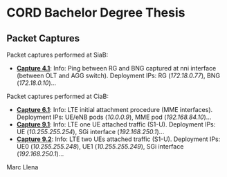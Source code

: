 # CORD Bachelor Degree Thesis

## Packet Captures
Packet captures performed at SiaB:
* [**Capture 4.1**](https://github.com/marcllena/cord-packet-captures/blob/main/Capt_4-1_RG-BNG-pings.pcap):
Info: Ping between RG and BNG captured at nni interface (between OLT and AGG switch). Deployment IPs: RG (*172.18.0.77*), BNG (*172.18.0.10*)...

Packet captures performed at CiaB:
* [**Capture 6.1**](https://github.com/marcllena/cord-packet-captures/blob/main/Capt_6-1_LTE-attach.pcap):
Info: LTE initial attachment procedure (MME interfaces). Deployment IPs: UE/eNB pods (*10.0.0.9*), MME pod (*192.168.84.10*)...
* [**Capture 9.1**](https://github.com/marcllena/cord-packet-captures/blob/main/Capt_9-1_LTE-1UE.pcap):
Info: LTE one UE attached traffic (S1-U). Deployment IPs: UE (*10.255.255.254*), SGi interface (*192.168.250.1*)...
* [**Capture 9.2**](https://github.com/marcllena/cord-packet-captures/blob/main/Capt_9-2_LTE-2UE.pcap):
Info: LTE two UEs attached traffic (S1-U). Deployment IPs: UE0 (*10.255.255.248*), UE1 (*10.255.255.249*), SGi interface (*192.168.250.1*)...

Marc Llena

